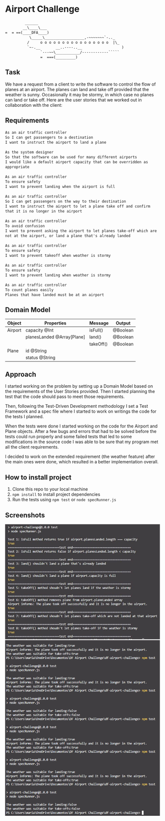 # Airport Challenge

``````
         ______
        __\____\___
=  = ==(____DFA____)
           \_____\__________________,-~~~~~~~`-.._
          /     o o o o o o o o o o o o o o o o  |\_
          `~-.__       __..----..__                  )
                `---~~\___________/------------`````
                =  ===(_________)

``````

## Task

We have a request from a client to write the software to control the flow of planes at an airport. The planes can land and take off provided that the weather is sunny. Occasionally it may be stormy, in which case no planes can land or take off. Here are the user stories that we worked out in collaboration with the client:

## Requirements

```
As an air traffic controller
So I can get passengers to a destination
I want to instruct the airport to land a plane

As the system designer
So that the software can be used for many different airports
I would like a default airport capacity that can be overridden as appropriate

As an air traffic controller
To ensure safety
I want to prevent landing when the airport is full

As an air traffic controller
So I can get passengers on the way to their destination
I want to instruct the airport to let a plane take off and confirm that it is no longer in the airport

As an air traffic controller
To avoid confusion
I want to prevent asking the airport to let planes take-off which are not at the airport, or land a plane that's already landed

As an air traffic controller
To ensure safety
I want to prevent takeoff when weather is stormy

As an air traffic controller
To ensure safety
I want to prevent landing when weather is stormy

As an air traffic controller
To count planes easily
Planes that have landed must be at an airport
```

## Domain Model

| Object  | Properties                 | Message   | Output   |
| ------- | -------------------------- | --------- | -------- |
| Airport | capacity @Int              | isFull()  | @Boolean |
|         | planesLanded @Array[Plane] | land()    | @Boolean |
|         |                            | takeOff() | @Boolean |
| Plane   | id @String                 |           |          |
|         | status @String             |           |          |

## Approach

I started working on the problem by setting up a Domain Model based on the requirements of the User Stories provided. Then I started planning the test that the code should pass to meet those requirements.

Then, following the Test-Driven Development methodology I set a Test Framework and a spec file where I started to work on writings the code for the tests I planned.

When the tests were done I started working on the code for the Airport and Plane objects. After a few bugs and errors that had to be solved before the tests could run properly and some failed tests that led to some modifications in the source code I was able to be sure that my program met all the client requirements.

I decided to work on the extended requirement (the weather feature) after the main ones were done, which resulted in a better implementation overall.

## How to install project

1. Clone this repo to your local machine
2. `npm install` to install project dependencies
3. Run the tests using `npm test` or `node specRunner.js`

## Screenshots

![terminal after running the tests](./screenshots/testRun.jpg)
![terminal after running the land/takeOff function with random weather](./screenshots/randomWeatherEx.png)
